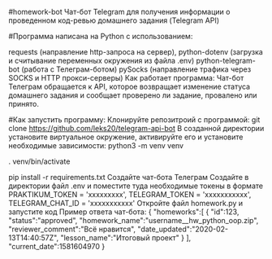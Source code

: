 #homework-bot
Чат-бот Telegram для получения информации о проведенном код-ревью домашнего задания (Telegram API)

#Программа написана на Python с использованием:

requests (направление http-запроса на сервер),
python-dotenv (загрузка и считывание переменных окружения из файла .env)
python-telegram-bot (работа с Телеграм-ботом)
pySocks (направление трафика через SOCKS и HTTP прокси-серверы)
Как работает программа:
Чат-бот Телеграм обращается к API, которое возвращает изменение статуса домашнего задания и сообщает проверено ли задание, провалено или принято.

#Как запустить программу:
Клонируйте репозитроий с программой:
git clone https://github.com/leks20/telegram-api-bot
В созданной директории установите виртуальное окружение, активируйте его и установите необходимые зависимости:
python3 -m venv venv

. venv/bin/activate

pip install -r requirements.txt
Создайте чат-бота Телеграм
Создайте в директории файл .env и поместите туда необходимые токены в формате PRAKTIKUM_TOKEN = 'ххххххххх', TELEGRAM_TOKEN = 'ххххххххххх', TELEGRAM_CHAT_ID = 'ххххххххххх'
Откройте файл homework.py и запустите код
Пример ответа чат-бота:
{ "homeworks":[ { "id":123, "status":"approved", "homework_name":"username__hw_python_oop.zip", "reviewer_comment":"Всё нравится", "date_updated":"2020-02-13T14:40:57Z", "lesson_name":"Итоговый проект" } ], "current_date":1581604970 }
